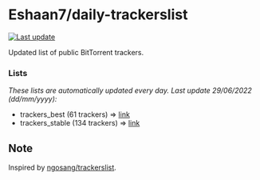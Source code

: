 
# Eshaan7/daily-trackerslist 

[![Last update](https://img.shields.io/badge/Last%20update-29/06/2022-blue.svg)](#)

Updated list of public BitTorrent trackers.

### Lists
*These lists are automatically updated every day. Last update 29/06/2022 (_dd/mm/yyyy_):*

* trackers_best (61 trackers) => [link](https://raw.githubusercontent.com/eshaan7/daily-trackerslist/master/trackers_best.txt)
* trackers_stable (134 trackers) => [link](https://raw.githubusercontent.com/eshaan7/daily-trackerslist/master/trackers_stable.txt)

## Note

Inspired by [ngosang/trackerslist](https://github.com/ngosang/trackerslist).
